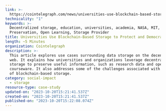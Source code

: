 ```yaml
---
link: >-
  https://cointelegraph.com/news/universities-use-blockchain-based-storage-to-protect-and-democratize-data
technicality: "1"
keywords: >-
  Decentralized storage, education, universities, academia, NASA, MIT,
  Preservation, Open Learning, Storage Provider
title: Universities Use Blockchain-Based Storage to Protect and Democratize Data
length: ~5 Minutes
organization: Cointelegraph
description: >-
  This article explores use cases surrounding data storage on the decentralized
  web. It explains how universities and organizations leverage decentralized
  storage to preserve useful information, such as research data and open
  courseware. It also addresses some of the challenges associated with the use
  of blockchain-based storage.
category: social-impact
  - storage
resource-type: case-study
updated-on: "2023-10-20T15:21:41.537Z"
created-on: "2023-10-20T15:21:41.537Z"
published-on: "2023-10-20T15:22:08.074Z"
---
```

